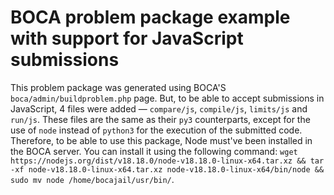 # BOCA problem package example with support for JavaScript submissions

This problem package was generated using BOCA'S `boca/admin/buildproblem.php` page. But, to be able to accept submissions in JavaScript, 4 files were added — `compare/js`, `compile/js`, `limits/js` and `run/js`. These files are the same as their `py3` counterparts, except for the use of `node` instead of `python3` for the execution of the submitted code. Therefore, to be able to use this package, Node must've been installed in the BOCA server. You can install it using the following command: `wget https://nodejs.org/dist/v18.18.0/node-v18.18.0-linux-x64.tar.xz && tar -xf node-v18.18.0-linux-x64.tar.xz node-v18.18.0-linux-x64/bin/node && sudo mv node /home/bocajail/usr/bin/`.
